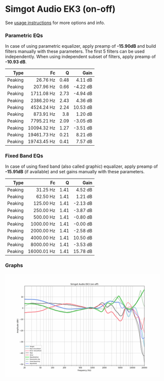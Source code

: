 # Simgot Audio EK3 (on-off)
See [usage instructions](https://github.com/jaakkopasanen/AutoEq#usage) for more options and info.

### Parametric EQs
In case of using parametric equalizer, apply preamp of **-15.90dB** and build filters manually
with these parameters. The first 5 filters can be used independently.
When using independent subset of filters, apply preamp of **-10.93 dB**.

| Type    | Fc          |    Q | Gain     |
|--------:|------------:|-----:|---------:|
| Peaking | 26.76 Hz    | 0.48 | 4.11 dB  |
| Peaking | 207.96 Hz   | 0.66 | -4.22 dB |
| Peaking | 1711.08 Hz  | 2.73 | -4.94 dB |
| Peaking | 2386.20 Hz  | 2.43 | 4.36 dB  |
| Peaking | 4524.24 Hz  | 2.24 | 10.53 dB |
| Peaking | 873.91 Hz   | 3.8  | 1.20 dB  |
| Peaking | 7795.21 Hz  | 2.09 | -3.05 dB |
| Peaking | 10094.32 Hz | 1.27 | -3.51 dB |
| Peaking | 19461.73 Hz | 0.21 | 8.21 dB  |
| Peaking | 19743.45 Hz | 0.41 | 7.57 dB  |

### Fixed Band EQs
In case of using fixed band (also called graphic) equalizer, apply preamp of **-15.91dB**
(if available) and set gains manually with these parameters.

| Type    | Fc          |    Q | Gain     |
|--------:|------------:|-----:|---------:|
| Peaking | 31.25 Hz    | 1.41 | 4.52 dB  |
| Peaking | 62.50 Hz    | 1.41 | 1.21 dB  |
| Peaking | 125.00 Hz   | 1.41 | -2.13 dB |
| Peaking | 250.00 Hz   | 1.41 | -3.87 dB |
| Peaking | 500.00 Hz   | 1.41 | -0.80 dB |
| Peaking | 1000.00 Hz  | 1.41 | -0.00 dB |
| Peaking | 2000.00 Hz  | 1.41 | -2.58 dB |
| Peaking | 4000.00 Hz  | 1.41 | 10.50 dB |
| Peaking | 8000.00 Hz  | 1.41 | -3.53 dB |
| Peaking | 16000.01 Hz | 1.41 | 15.78 dB |

### Graphs
![](./Simgot%20Audio%20EK3%20(on-off).png)